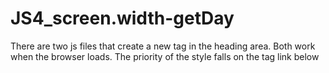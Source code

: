 # JS4_screen.width-getDay
There are two js files that create a new tag in the heading area. 
Both work when the browser loads. 
The priority of the style falls on the tag link below

